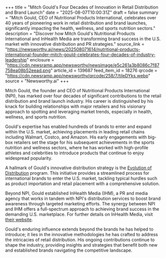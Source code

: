 +++
title = "Mitch Gould's Four Decades of Innovation in Retail Distribution and Brand Launch"
date = "2025-08-07T10:00:31Z"
draft = false
summary = "Mitch Gould, CEO of Nutritional Products International, celebrates over 40 years of pioneering work in retail distribution and brand launches, significantly impacting the health, wellness, and sports nutrition sectors."
description = "Discover how Mitch Gould's Nutritional Products International and InHealth Media are transforming brand success in the U.S. market with innovative distribution and PR strategies."
source_link = "https://newsworthy.ai/news/202508071614/nutritional-products-international-founder-mitch-gould-celebrates-four-decades-of-industry-leadership"
enclosure = "https://cdn.newsramp.app/newsworthy/newsimage/e5c261a3b8086c7f87758ea08b52eead.png"
article_id = 139687
feed_item_id = 18276
qrcode = "https://cdn.newsramp.app/newsworthy/qrcode/258/7/tileDYks.webp"
source = "Newsworthy.ai"
+++

<p>Mitch Gould, the founder and CEO of Nutritional Products International (NPI), has marked over four decades of significant contributions to the retail distribution and brand launch industry. His career is distinguished by his knack for building relationships with major retailers and his visionary approach to spotting and leveraging market trends, especially in health, wellness, and sports nutrition.</p><p>Gould's expertise has enabled hundreds of brands to enter and expand within the U.S. market, achieving placements in leading retail chains including Walmart, Costco, and Amazon. His early engagements with big-box retailers set the stage for his subsequent achievements in the sports nutrition and wellness sectors, where he has worked with high-profile athletes and celebrities to introduce products that continue to enjoy widespread popularity.</p><p>A hallmark of Gould's innovative distribution strategy is the <a href='https://www.nutricompany.com' rel='nofollow' target='_blank'>Evolution of Distribution</a> program. This initiative provides a streamlined process for international brands to enter the U.S. market, tackling typical hurdles such as product importation and retail placement with a comprehensive solution.</p><p>Beyond NPI, Gould established InHealth Media (IHM), a PR and media agency that works in tandem with NPI's distribution services to boost brand awareness through targeted marketing efforts. The synergy between NPI and IHM offers a full-spectrum approach to achieving brand success in the demanding U.S. marketplace. For further details on InHealth Media, visit <a href='https://www.inhealthmedia.com' rel='nofollow' target='_blank'>their website</a>.</p><p>Gould's enduring influence extends beyond the brands he has helped to introduce; it lies in the innovative methodologies he has crafted to address the intricacies of retail distribution. His ongoing contributions continue to shape the industry, providing insights and strategies that benefit both new and established brands navigating the competitive landscape.</p>